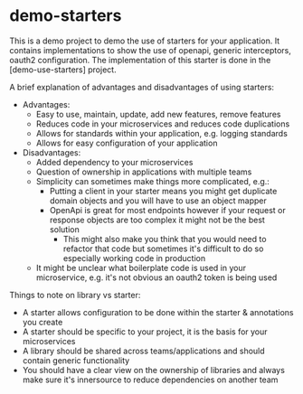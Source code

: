 # demo-starters

This is a demo project to demo the use of starters for your application.
It contains implementations to show the use of openapi, generic interceptors, oauth2 configuration.
The implementation of this starter is done in the [demo-use-starters] project.

A brief explanation of advantages and disadvantages of using starters:
- Advantages:
  - Easy to use, maintain, update, add new features, remove features
  - Reduces code in your microservices and reduces code duplications
  - Allows for standards within your application, e.g. logging standards
  - Allows for easy configuration of your application
- Disadvantages:
  - Added dependency to your microservices
  - Question of ownership in applications with multiple teams
  - Simplicity can sometimes make things more complicated, e.g.:
    - Putting a client in your starter means you might get duplicate domain objects and you will have to use an object mapper
    - OpenApi is great for most endpoints however if your request or response objects are too complex it might not be the best solution
      - This might also make you think that you would need to refactor that code but sometimes it's difficult to do so especially working code in production
  - It might be unclear what boilerplate code is used in your microservice, e.g. it's not obvious an oauth2 token is being used

Things to note on library vs starter:
- A starter allows configuration to be done within the starter & annotations you create
- A starter should be specific to your project, it is the basis for your microservices
- A library should be shared across teams/applications and should contain generic functionality
- You should have a clear view on the ownership of libraries and always make sure it's innersource to reduce dependencies on another team